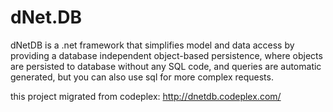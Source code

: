 dNet.DB
=======

dNetDB is a .net framework that simplifies model and data access by providing a database independent object-based persistence, where objects are persisted to database without any SQL code, and queries are automatic generated, but you can also use sql for more complex requests.


this project migrated from codeplex: http://dnetdb.codeplex.com/
